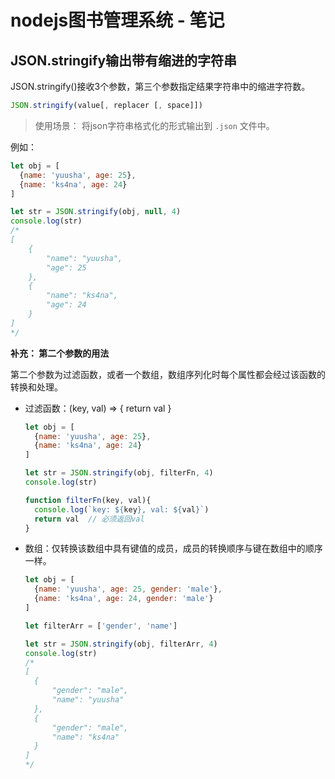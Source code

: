 # nodejs图书管理系统 - 笔记
## JSON.stringify输出带有缩进的字符串
JSON.stringify()接收3个参数，第三个参数指定结果字符串中的缩进字符数。
```js
JSON.stringify(value[, replacer [, space]])
```
> 使用场景： 将json字符串格式化的形式输出到 `.json` 文件中。

例如：

```js
let obj = [
  {name: 'yuusha', age: 25},
  {name: 'ks4na', age: 24}
]

let str = JSON.stringify(obj, null, 4)
console.log(str)
/*
[
    {
        "name": "yuusha",
        "age": 25
    },
    {
        "name": "ks4na",
        "age": 24
    }
]
*/
```
**补充： 第二个参数的用法**

第二个参数为过滤函数，或者一个数组，数组序列化时每个属性都会经过该函数的转换和处理。

- 过滤函数：(key, val) => { return val }
  ```js
  let obj = [
    {name: 'yuusha', age: 25},
    {name: 'ks4na', age: 24}
  ]

  let str = JSON.stringify(obj, filterFn, 4)
  console.log(str)

  function filterFn(key, val){
    console.log(`key: ${key}, val: ${val}`)
    return val  // 必须返回val
  }
  ```
- 数组：仅转换该数组中具有键值的成员，成员的转换顺序与键在数组中的顺序一样。
  ```js
  let obj = [
    {name: 'yuusha', age: 25, gender: 'male'},
    {name: 'ks4na', age: 24, gender: 'male'}
  ]

  let filterArr = ['gender', 'name']

  let str = JSON.stringify(obj, filterArr, 4)
  console.log(str)
  /*
  [
    {
        "gender": "male",
        "name": "yuusha"
    },
    {
        "gender": "male",
        "name": "ks4na"
    }
  ]
  */
  ```
